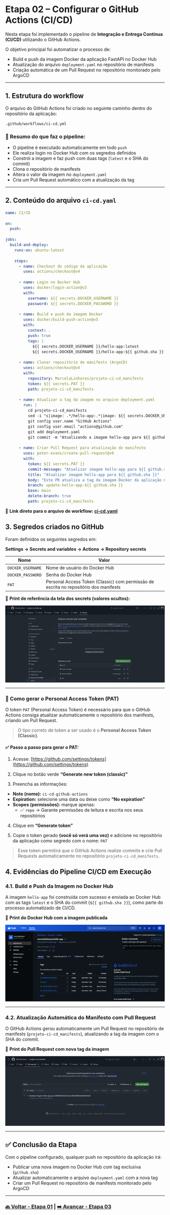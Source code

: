 # Etapa 02 – Configurar o GitHub Actions (CI/CD)

Nesta etapa foi implementado o pipeline de **Integração e Entrega Contínua (CI/CD)** utilizando o GitHub Actions.

O objetivo principal foi automatizar o processo de:

- Build e push da imagem Docker da aplicação FastAPI no Docker Hub
- Atualização do arquivo `deployment.yaml` no repositório de manifests
- Criação automática de um Pull Request no repositório monitorado pelo ArgoCD

---

## 1. Estrutura do workflow

O arquivo do GitHub Actions foi criado no seguinte caminho dentro do repositório da aplicação:

`.github/workflows/ci-cd.yml`

### 🔹 Resumo do que faz o pipeline:

- O pipeline é executado automaticamente em todo `push`
- Ele realiza login no Docker Hub com os segredos definidos
- Constrói a imagem e faz push com duas tags (`latest` e o SHA do commit)
- Clona o repositório de manifests
- Altera o valor da imagem no `deployment.yaml`
- Cria um Pull Request automático com a atualização da tag

---

## 2. Conteúdo do arquivo `ci-cd.yaml`

```yaml
name: CI/CD

on:
  push:

jobs:
  build-and-deploy:
    runs-on: ubuntu-latest

    steps:
      - name: Checkout do código da aplicação
        uses: actions/checkout@v4

      - name: Login no Docker Hub
        uses: docker/login-action@v3
        with:
          username: ${{ secrets.DOCKER_USERNAME }}
          password: ${{ secrets.DOCKER_PASSWORD }}

      - name: Build e push da imagem Docker
        uses: docker/build-push-action@v5
        with:
          context: .
          push: true
          tags: |
            ${{ secrets.DOCKER_USERNAME }}/hello-app:latest
            ${{ secrets.DOCKER_USERNAME }}/hello-app:${{ github.sha }}

      - name: Clonar repositório de manifests (ArgoCD)
        uses: actions/checkout@v4
        with:
          repository: MarcelaLinhares/projeto-ci-cd_manifests
          token: ${{ secrets.PAT }}
          path: projeto-ci-cd_manifests

      - name: Atualizar a tag da imagem no arquivo deployment.yaml
        run: |
          cd projeto-ci-cd_manifests
          sed -i "s|image: .*/hello-app:.*|image: ${{ secrets.DOCKER_USERNAME }}/hello-app:${{ github.sha }}|g" deployment.yaml
          git config user.name "GitHub Actions"
          git config user.email "actions@github.com"
          git add deployment.yaml
          git commit -m "Atualizando a imagem hello-app para ${{ github.sha }} !!" || echo "Sem alterações!!"

      - name: Criar Pull Request para atualização do manifesto
        uses: peter-evans/create-pull-request@v6
        with:
          token: ${{ secrets.PAT }}
          commit-message: "Atualizar imagem hello-app para ${{ github.sha }}"
          title: "Atualizar imagem hello-app para ${{ github.sha }}"
          body: "Este PR atualiza a tag da imagem Docker da aplicação no manifesto Kubernetes!!"
          branch: update-hello-app-${{ github.sha }}
          base: main
          delete-branch: true
          path: projeto-ci-cd_manifests
```

🔗 **Link direto para o arquivo de workflow: [ci-cd.yaml](https://github.com/MarcelaLinhares/projeto-ci-cd_hello-app/blob/main/.github/workflows/ci-cd.yaml)**

## 3. Segredos criados no GitHub

Foram definidos os seguintes segredos em:

**Settings → Secrets and variables → Actions → Repository secrets**

| Nome               | Valor                                                                 |
|--------------------|------------------------------------------------------------------------|
| `DOCKER_USERNAME`  | Nome de usuário do Docker Hub                 |
| `DOCKER_PASSWORD`  | Senha do Docker Hub                                                    |
| `PAT`              | Personal Access Token (Classic) com permissão de escrita no repositório dos manifests |

📸 **Print de referência da tela dos secrets (valores ocultos):**

![Print dos Segredos do GitHub](../img/01-etapa2-github-actions.png)

---

### 🔐 Como gerar o Personal Access Token (PAT)

O token `PAT` (Personal Access Token) é necessário para que o GitHub Actions consiga atualizar automaticamente o repositório dos manifests, criando um Pull Request.

> O tipo correto de token a ser usado é o **Personal Access Token (Classic)**.

#### ✅ Passo a passo para gerar o PAT:

1. Acesse: [https://github.com/settings/tokens](https://github.com/settings/tokens)

2. Clique no botão verde **“Generate new token (classic)”**

3. Preencha as informações:

- **Note (nome):** `ci-cd-github-actions`
- **Expiration:** selecione uma data ou deixe como **“No expiration”**
- **Scopes (permissões):** marque apenas:
  - ✅ `repo` → Garante permissões de leitura e escrita nos seus repositórios

4. Clique em **“Generate token”**

5. Copie o token gerado **(você só verá uma vez)** e adicione no repositório da aplicação como segredo com o nome:
`PAT`

> Esse token permitirá que o GitHub Actions realize commits e crie Pull Requests automaticamente no repositório `projeto-ci-cd_manifests`.

## 4. Evidências do Pipeline CI/CD em Execução

### 4.1. Build e Push da Imagem no Docker Hub

A imagem `hello-app` foi construída com sucesso e enviada ao Docker Hub com as tags `latest` e o SHA do commit (`${{ github.sha }}`), como parte do processo automatizado de CI/CD.

📸 **Print do Docker Hub com a imagem publicada**

![Print do Docker Hub com a imagem publicada](../img/02-etapa2-dockerhub.png)

---

### 4.2. Atualização Automática do Manifesto com Pull Request

O GitHub Actions gerou automaticamente um Pull Request no repositório de manifests (`projeto-ci-cd_manifests`), atualizando a tag da imagem com o SHA do commit.

📸 **Print do Pull Request com nova tag da imagem**

![Print do Pull Request com nova tag da imagem](../img/03-etapa2-pr-automatico.png)

---

## ✅ Conclusão da Etapa

Com o pipeline configurado, qualquer push no repositório da aplicação irá:

- Publicar uma nova imagem no Docker Hub com tag exclusiva (`github.sha`)
- Atualizar automaticamente o arquivo `deployment.yaml` com a nova tag
- Criar um Pull Request no repositório de manifests monitorado pelo ArgoCD

---

### **[🔙 Voltar - Etapa 01](etapa-01-fastapi-dockerfile.md) | [➡️ Avançar - Etapa 03](etapa-03-manifests.md)**